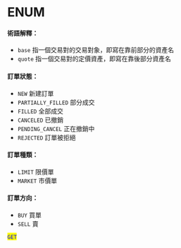 # ENUM

#### **術語解釋：** <a href="#shu-yu-jie-shi" id="shu-yu-jie-shi"></a>

* `base` 指一個交易對的交易對象，即寫在靠前部分的資產名
* `quote` 指一個交易對的定價資產，即寫在靠後部分資產名

#### **訂單狀態：** <a href="#ding-dan-zhuang-tai" id="ding-dan-zhuang-tai"></a>

* `NEW` 新建訂單
* `PARTIALLY_FILLED` 部分成交
* `FILLED` 全部成交
* `CANCELED` 已撤銷
* `PENDING_CANCEL` 正在撤銷中
* `REJECTED` 訂單被拒絕

#### **訂單種類：** <a href="#ding-dan-zhong-lei" id="ding-dan-zhong-lei"></a>

* `LIMIT` 限價單
* `MARKET` 市價單

#### **訂單方向：** <a href="#ding-dan-fang-xiang" id="ding-dan-fang-xiang"></a>

* `BUY` 買單
* `SELL` 賣

<mark style="color:blue;">`GET`</mark>
